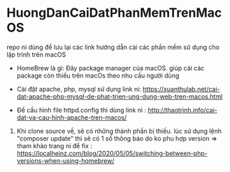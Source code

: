 # HuongDanCaiDatPhanMemTrenMacOS
repo ni dùng để lưu lại các link hướng dẫn cài các phần mềm sử dụng cho lập trình trên macOS

- HomeBrew là gì: Đây package manager của macOS. giúp cài các package còn thiếu trên macOs theo nhu cầu người dùng

- Cài đặt apache, php, mysql sử dụng link ni:
https://xuanthulab.net/cai-dat-apache-php-mysql-de-phat-trien-ung-dung-web-tren-macos.html
- Để cấu hình file httpd.config thì dùng link ni :
http://thaotrinh.info/cai-dat-va-cau-hinh-apache-tren-macos/


1. Khi clone source về, sẽ có những thành phần bị thiếu. lúc sử dụng lệnh "composer update" thì sẽ có 1 số thông báo do ko phu hợp version
=> tham khảo trang ni để fix : https://localheinz.com/blog/2020/05/05/switching-between-php-versions-when-using-homebrew/
